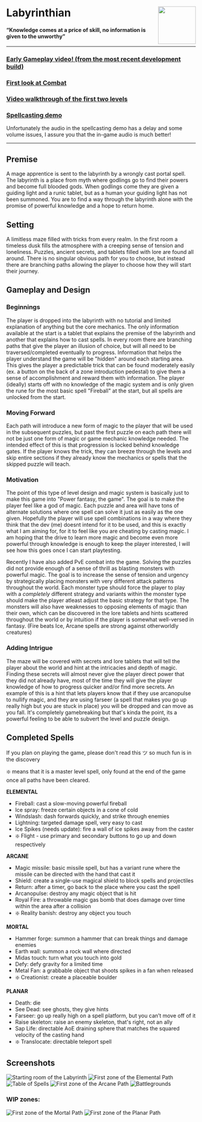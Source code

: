 # Labyrinthian <img align="right" width="100" height="100" src="Images/Logo-transparent.png">

#### “Knowledge comes at a price of skill, no information is given to the unworthy” ####

----

### [Early Gameplay video! (from the most recent development build)](https://drive.google.com/file/d/1xJ_BES61z12q9RlTr7zKJVLLXFjpBsIf/view?usp=sharing) ###
### [First look at Combat](https://drive.google.com/file/d/1BV1-XuEmsrxDXvtg4RC3rzKAzQFefZKq/view?usp=sharing) ###
### [Video walkthrough of the first two levels](https://drive.google.com/file/d/1mNEqmbB7N3NgcfvjMQDKSJ-hcn0eGVX3/view?usp=sharing) ###
### [Spellcasting demo](https://drive.google.com/file/d/1jE3I2p1PMfhViooRWt6XInkQ_wLuQmcu/view?usp=sharing) ###
Unfortunately the audio in the spellcasting demo has a delay and some volume issues, I assure you that the in-game audio is much better! 

----

## Premise ##
A mage apprentice is sent to the labyrinth by a wrongly cast portal spell. The labyrinth is a place from myth where godlings go to find their powers and become full blooded gods. When godlings come they are given a guiding light and a runic tablet, but as a human your guiding light has not been summoned. You are to find a way through the labyrinth alone with the promise of powerful knowledge and a hope to return home.

## Setting ##
A limitless maze filled with tricks from every realm. In the first room a timeless dusk fills the atmosphere with a creeping sense of tension and loneliness. Puzzles, ancient secrets, and tablets filled with lore are found all around. There is no singular obvious path for you to choose, but instead there are branching paths allowing the player to choose how they will start their journey.

## Gameplay and Design ##
### Beginnings ###
The player is dropped into the labyrinth with no tutorial and limited explanation of anything but the core mechanics. The only information available at the start is a tablet that explains the premise of the labyrinth and another that explains how to cast spells. In every room there are branching paths that give the player an illusion of choice, but will all need to be traversed/completed eventually to progress. Information that helps the player understand the game will be "hidden" around each starting area. This gives the player a predictable trick that can be found moderately easily (ex. a button on the back of a zone introduction pedestal) to give them a sense of accomplishment and reward them with information. The player (ideally) starts off with no knowledge of the magic system and is only given the rune for the most basic spell "Fireball" at the start, but all spells are unlocked from the start. 

### Moving Forward ###
Each path will introduce a new form of magic to the player that will be used in the subsequent puzzles, but past the first puzzle on each path there will not be just one form of magic or game mechanic knowledge needed. The intended effect of this is that progression is locked behind knowledge gates. If the player knows the trick, they can breeze through the levels and skip entire sections if they already know the mechanics or spells that the skipped puzzle will teach.

### Motivation ###
The point of this type of level design and magic system is basically just to make this game into "Power fantasy, the game". The goal is to make the player feel like a god of magic. Each puzzle and area will have tons of alternate solutions where one spell can solve it just as easily as the one given. Hopefully the player will use spell combinations in a way where they think that the dev (me) doesnt intend for it to be used, and this is exactly what I am aiming for, for it to feel like you are cheating by casting magic. I am hoping that the drive to learn more magic and become even more powerful through knowledge is enough to keep the player interested, I will see how this goes once I can start playtesting.

Recently I have also added PvE combat into the game. Solving the puzzles did not provide enough of a sense of thrill as blasting monsters with powerful magic. The goal is to increase the sense of tension and urgency by strategically placing monsters with very different attack patterns throughout the world. Each monster type should force the player to play with a *completely* different strategy and variants within the monster type should make the player atleast adjust the basic strategy for that type. The monsters will also have weaknesses to opposing elements of magic than their own, which can be discovered in the lore tablets and hints scattered throughout the world or by intuition if the player is somewhat well-versed in fantasy. (Fire beats Ice, Arcane spells are strong against otherworldly creatures)

### Adding Intrigue ###
The maze will be covered with secrets and lore tablets that will tell the player about the world and hint at the intricacies and depth of magic. Finding these secrets will almost never give the player direct power that they did not already have, most of the time they will give the player knowledge of how to progress quicker and/or find more secrets. An example of this is a hint that lets players know that if they use arcanopulse to nullify magic, and they are using farseer (a spell that makes you go up really high but you are stuck in place) you will be dropped and can move as you fall. It's completely gamebreaking but that's kinda the point, its a powerful feeling to be able to subvert the level and puzzle design. 


## Completed Spells ##
If you plan on playing the game, please don't read this ツ so much fun is in the discovery

❇️ means that it is a master level spell, only found at the end of the game once all paths have been cleared.


**ELEMENTAL**
- Fireball: cast a slow-moving powerful fireball
- Ice spray: freeze certain objects in a cone of cold
- Windslash: dash forwards quickly, and strike through enemies
- Lightning: targeted damage spell, very easy to cast
- Ice Spikes (needs update): fire a wall of ice spikes away from the caster
- ❇️ Flight - use primary and secondary buttons to go up and down respectively

**ARCANE**
- Magic missile: basic missile spell, but has a variant rune where the missile can be directed with the hand that cast it
- Shield: create a single-use magical shield to block spells and projectiles
- Return: after a timer, go back to the place where you cast the spell
- Arcanopulse: destroy any magic object that is hit
- Royal Fire: a throwable magic gas bomb that does damage over time within the area after a collision
- ❇️ Reality banish: destroy any object you touch

**MORTAL**
- Hammer forge: summon a hammer that can break things and damage enemies
- Earth wall: summon a rock wall where directed
- Midas touch: turn what you touch into gold
- Defy: defy gravity for a limited time
- Metal Fan: a grabbable object that shoots spikes in a fan when released
- ❇️ Creationist: create a placeable boulder

**PLANAR**
- Death: die
- See Dead: see ghosts, they give hints
- Farseer: go up really high on a spell platform, but you can’t move off of it
- Raise skeleton: raise an enemy skeleton, that's right, not an ally
- Sap Life: directable AoE draining sphere that matches the squared velocity of the casting hand
- ❇️ Translocate: directable teleport spell



## Screenshots ##
![Starting room of the Labyrinth](Images/FirstZone2.PNG)
![First zone of the Elemental Path](Images/ElementalZone0.PNG)
![Table of Spells](Images/Spell.PNG)
![First zone of the Arcane Path](Images/ArcaneZone0N.PNG)
![Battlegrounds](Images/Battlegrounds.PNG)

### WIP zones: ###
![First zone of the Mortal Path](Images/MortalZone0.PNG)
![First zone of the Planar Path](Images/PlanarZone0.PNG)
